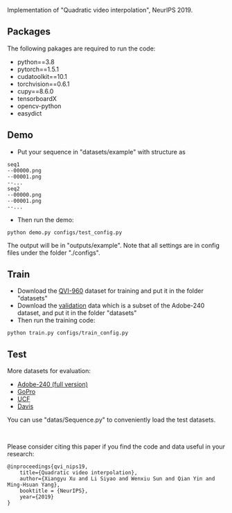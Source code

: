 Implementation of "Quadratic video interpolation", NeurIPS 2019.

## Packages
The following pakages are required to run the code:
* python==3.8
* pytorch==1.5.1
* cudatoolkit==10.1
* torchvision==0.6.1
* cupy==8.6.0
* tensorboardX
* opencv-python
* easydict

		
## Demo
* Put your sequence in "datasets/example" with structure as 
```
seq1
--00000.png 
--00001.png
--... 
seq2
--00000.png 
--00001.png
--... 
```

* Then run the demo:
```
python demo.py configs/test_config.py
```
The output will be in "outputs/example". Note that all settings are in config files under the folder "./configs".



## Train
* Download the [QVI-960](?) dataset for training and put it in the folder "datasets"
* Download the [validation](https://www.dropbox.com/s/u50kpbj08cuucmu/Adobe240_validation.zip?dl=0) data which is a subset of the Adobe-240 dataset, and put it in the folder "datasets"
* Then run the training code:

```
python train.py configs/train_config.py
```

## Test
More datasets for evaluation:
* [Adobe-240 (full version)](https://www.google.com/url?q=https%3A%2F%2Fwww.dropbox.com%2Fs%2Fpwjbbrcyk1woqxu%2Fadobe240.zip%3Fdl%3D0&sa=D&sntz=1&usg=AFQjCNHsNzXN1lu-LohDckNdFvIcJZmv4w)
* [GoPro](https://drive.google.com/file/d/1SlURvdQsokgsoyTosAaELc4zRjQz9T2U/view)
* [UCF](https://www.google.com/url?q=https%3A%2F%2Fwww.dropbox.com%2Fs%2Fdbihqk5deobn0f7%2Fucf101_extracted.zip%3Fdl%3D0&sa=D&sntz=1&usg=AFQjCNE8CyLdENKhJf2eyFUWu6G2D1iJUQ)
* [Davis](https://www.google.com/url?q=https%3A%2F%2Fwww.dropbox.com%2Fs%2F9t6x7fi9ui0x6bt%2Fdavis-90.zip%3Fdl%3D0&sa=D&sntz=1&usg=AFQjCNG7jT-Up65GD33d1tUftjPYNdQxkg)

You can use "datas/Sequence.py" to conveniently load the test datasets.

&nbsp;
&nbsp;

Please consider citing this paper if you find the code and data useful in your research:
```
@inproceedings{qvi_nips19,
	title={Quadratic video interpolation},
	author={Xiangyu Xu and Li Siyao and Wenxiu Sun and Qian Yin and Ming-Hsuan Yang},
	booktitle = {NeurIPS},
	year={2019}
}
```
